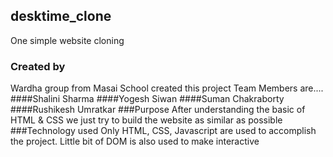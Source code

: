 ## desktime_clone

One simple website cloning
### Created by
Wardha group from Masai School created this project
Team Members are....
####Shalini Sharma
####Yogesh Siwan
####Suman Chakraborty
####Rushikesh Umratkar
###Purpose
After understanding the basic of HTML & CSS we just try to build the website as similar as possible
###Technology used
Only HTML, CSS, Javascript are used to accomplish the project. Little bit of DOM is also used to make interactive

